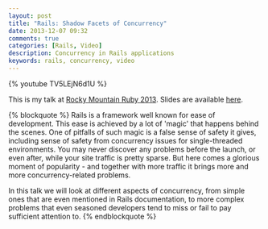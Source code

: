 ```yaml
---
layout: post
title: "Rails: Shadow Facets of Concurrency"
date: 2013-12-07 09:32
comments: true
categories: [Rails, Video]
description: Concurrency in Rails applications
keywords: rails, concurrency, video
---
```


{% youtube TV5LEjN6d1U %}

This is my talk at [Rocky Mountain Ruby 2013](http://rockymntruby.com). Slides are available [here](/concur/rency).

<!-- more -->

{% blockquote %}
Rails is a framework well known for ease of development. This ease is achieved by a lot of 'magic' that happens behind the scenes. One of pitfalls of such magic is a false sense of safety it gives, including sense of safety from concurrency issues for single-threaded environments. You may never discover any problems before the launch, or even after, while your site traffic is pretty sparse. But here comes a glorious moment of popularity - and together with more traffic it brings more and more concurrency-related problems.

In this talk we will look at different aspects of concurrency, from simple ones that are even mentioned in Rails documentation, to more complex problems that even seasoned developers tend to miss or fail to pay sufficient attention to.
{% endblockquote %}
